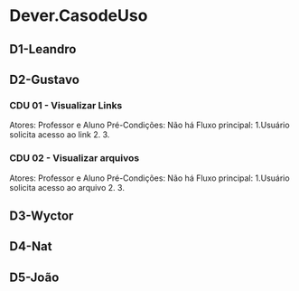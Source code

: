 # Dever.CasodeUso
## D1-Leandro

## D2-Gustavo
### CDU 01 - Visualizar Links
 Atores: Professor e Aluno
 Pré-Condições: Não há
 Fluxo principal:
  1.Usuário solicita acesso ao link
  2.
  3.

### CDU 02 - Visualizar arquivos
Atores: Professor e Aluno
Pré-Condições: Não há
Fluxo principal:
  1.Usuário solicita acesso ao arquivo
  2.
  3.


## D3-Wyctor

## D4-Nat

## D5-João

